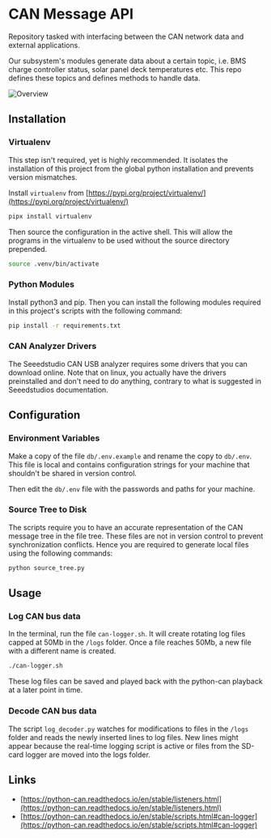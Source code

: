 # CAN Message API

Repository tasked with interfacing between the CAN network data and external applications.

Our subsystem's modules generate data about a certain topic, i.e. BMS charge controller status, solar panel deck temperatures etc. This repo defines these topics and defines methods to handle data.


![Overview](docs/overview.png)


## Installation

### Virtualenv

This step isn't required, yet is highly recommended. It isolates the installation of this project from the global python installation and prevents version mismatches.

Install `virtualenv` from  [https://pypi.org/project/virtualenv/](https://pypi.org/project/virtualenv/)

```sh
pipx install virtualenv
```

Then source the configuration in the active shell. This will allow the programs in the virtualenv to be used without the source directory prepended.

```sh
source .venv/bin/activate
```

### Python Modules
Install python3 and pip. Then you can install the following modules required in this project's scripts with the following command:

```sh
pip install -r requirements.txt
```

### CAN Analyzer Drivers

The Seeedstudio CAN USB analyzer requires some drivers that you can download online. Note that on linux, you actually have the drivers preinstalled and don't need to do anything, contrary to what is suggested in Seeedstudios documentation.

## Configuration

### Environment Variables

Make a copy of the file `db/.env.example` and rename the copy to `db/.env`. This file is local and contains configuration strings for your machine that shouldn't be shared in version control.

Then edit the `db/.env` file with the passwords and paths for your machine.

### Source Tree to Disk

The scripts require you to have an accurate representation of the CAN message tree in the file tree. These files are not in version control to prevent synchronization conflicts. Hence you are required to generate local files using the following commands:

```sh
python source_tree.py
```

## Usage

### Log CAN bus data

In the terminal, run the file `can-logger.sh`. It will create rotating log files capped at 50Mb in the `/logs` folder. Once a file reaches 50Mb, a new file with a different name is created.

```sh
./can-logger.sh
```

These log files can be saved and played back with the python-can playback at a later point in time.

### Decode CAN bus data

The script `log_decoder.py` watches for modifications to files in the `/logs` folder and reads the newly inserted lines to log files. New lines might appear because the real-time logging script is active or files from the SD-card logger are moved into the logs folder.



## Links

- [https://python-can.readthedocs.io/en/stable/listeners.html](https://python-can.readthedocs.io/en/stable/listeners.html)
- [https://python-can.readthedocs.io/en/stable/scripts.html#can-logger](https://python-can.readthedocs.io/en/stable/scripts.html#can-logger)